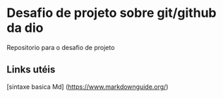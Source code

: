 # Desafio de projeto sobre git/github da dio
Repositorio para o  desafio de projeto

## Links utéis
[sintaxe basica Md] (https://www.markdownguide.org/)
